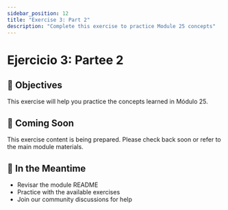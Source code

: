 ```yaml
---
sidebar_position: 12
title: "Exercise 3: Part 2"
description: "Complete this exercise to practice Module 25 concepts"
---
```


# Ejercicio 3: Partee 2

## 🎯 Objectives

This exercise will help you practice the concepts learned in Módulo 25.

## 📝 Coming Soon

This exercise content is being prepared. Please check back soon or refer to the main module materials.

## 🚀 In the Meantime

- Revisar the module README
- Practice with the available exercises
- Join our community discussions for help
